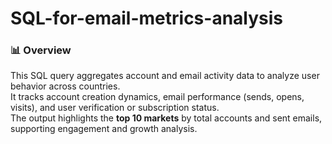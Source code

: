 # SQL-for-email-metrics-analysis
### 📊 Overview
This SQL query aggregates account and email activity data to analyze user behavior across countries.  
It tracks account creation dynamics, email performance (sends, opens, visits), and user verification or subscription status.  
The output highlights the **top 10 markets** by total accounts and sent emails, supporting engagement and growth analysis.
